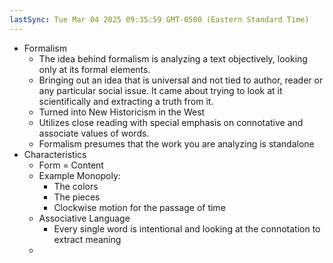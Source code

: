 ```yaml
---
lastSync: Tue Mar 04 2025 09:35:59 GMT-0500 (Eastern Standard Time)
---
```

- Formalism
	- The idea behind formalism is analyzing a text objectively, looking only at its formal elements. 
	- Bringing out an idea that is universal and not tied to author, reader or any particular social issue. It came about trying to look at it scientifically and extracting a truth from it.
	- Turned into New Historicism in the West
	- Utilizes close reading with special emphasis on connotative and associate values of words. 
	- Formalism presumes that the work you are analyzing is standalone
- Characteristics
	- Form = Content
	- Example Monopoly:
		- The colors
		- The pieces
		- Clockwise motion for the passage of time
	- Associative Language
		- Every single word is intentional and looking at the connotation to extract meaning
	- 